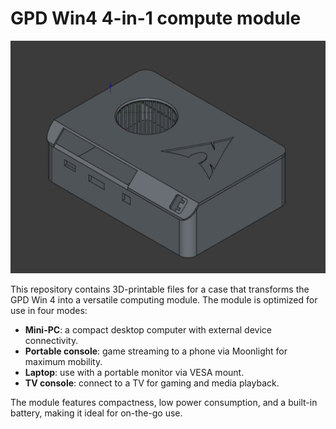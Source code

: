 # GPD Win4 4-in-1 compute module

![](img/show_v2.png)

This repository contains 3D-printable files for a case that transforms the GPD Win 4 into a versatile computing module. The module is optimized for use in four modes:

* **Mini-PC**: a compact desktop computer with external device connectivity.
* **Portable console**: game streaming to a phone via Moonlight for maximum mobility.
* **Laptop**: use with a portable monitor via VESA mount.
* **TV console**: connect to a TV for gaming and media playback.

The module features compactness, low power consumption, and a built-in battery, making it ideal for on-the-go use.